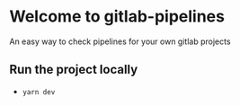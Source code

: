 # Welcome to gitlab-pipelines

An easy way to check pipelines for your own gitlab projects

## Run the project locally

* `yarn dev`